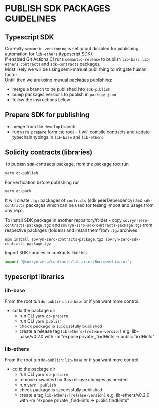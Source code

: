 # PUBLISH SDK PACKAGES GUIDELINES
## **Typescript SDK** 
Currently `semantic-versioning` is setup but disabled for publishing automation for `lib-ethers` (typescript SDK).  
If enabled Git Actions CI runs `semantic-release` to publish `lib-base`, `lib-ethers`, `contracts` and `sdk-contracts`  packages.  
Most likely we will be using semi-manual publishing to mitigate human factor.  
Untill then we are using manual packages publishing:
- merge a branch to be published into `sdk-publish`
- bump packages versions to publish in `package.json` 
- follow the instructions below  

## Prepare SDK for publishing
- merge from the `develop` branch
- run `yarn prepare` form the root - it will compile contracts and update typechain typings in `lib-base` and `lib-ethers`

## **Solidity contracts (libraries)**  
To publish sdk-contracts package, from the package root run   

```
yarn do-publish
```  
For verification before publishing run 
```
yarn do-pack
```  
It will create `.tgz` packages of `contracts` (sdk peerDependency) and `sdk-contracts` packages which can be used for testing import and usage from any repo. 

To install SDK package in another repository/folder - copy `sovryn-zero-contracts-package.tgz` and `sovryn-zero-sdk-contracts-package.tgz` from respective packages (folders) and install them from `.tgz` archives
```
npm install sovryn-zero-contracts-package.tgz sovryn-zero-sdk-contracts-package.tgz
```  
Import SDK libraries in contracts like this
```javascript
import "@sovryn-zero/contracts/libraries/BorrowerLib.sol";
```  

## typescript libraries

### lib-base
From the root tun `do-publish:lib-base` or if you want more control:
- cd to the package dir 
  - run CLI `yarn do-prepare`
  - run CLI `yarn publish`
  - check package is successfully published
  - create a release tag `lib-ethers/[release-version]` e.g. lib-base/v0.2.0 with -m "expose private _findHints -> public findHints"
### lib-ethers
From the root tun `do-publish:lib-base` or if you want more control
- cd to the package dir  
  - run CLI `yarn do-prepare`
  - remove unwanted for this release changes as needed
  - run `yarn  publish`
  - check package is successfully published
  - create a tag `lib-ethers/[release-version]` e.g. lib-ethers/v0.2.0 with -m "expose private _findHints -> public findHints"


